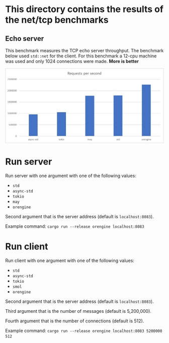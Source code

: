 # This directory contains the results of the net/tcp benchmarks

## Echo server

This benchmark measures the TCP echo server throughput. The benchmark below used `std::net` for the client.
For this benchmark a 12-cpu machine was used and only 1024 connections were made.
__More is better__

![images/echo_server.png](images/echo_server.png)

# Run server

Run server with one argument with one of the following values:

- `std`
- `async-std`
- `tokio`
- `may`
- `orengine`

Second argument that is the server address (default is `localhost:8083`).

Example command: `cargo run --release orengine localhost:8083`

# Run client

Run client with one argument with one of the following values:

- `std`
- `async-std`
- `tokio`
- `smol`
- `orengine`

Second argument that is the server address (default is `localhost:8083`).

Third argument that is the number of messages (default is 5,200,000).

Fourth argument that is the number of connections (default is 512).

Example command: `cargo run --release orengine localhost:8083 5200000 512`